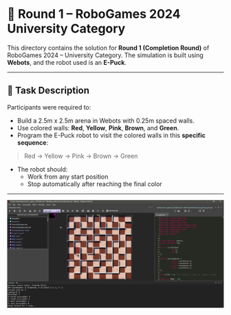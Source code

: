 # 🧠 Round 1 – RoboGames 2024 University Category

This directory contains the solution for **Round 1 (Completion Round)** of RoboGames 2024 – University Category. The simulation is built using **Webots**, and the robot used is an **E-Puck**.

---

## 🎯 Task Description

Participants were required to:
- Build a 2.5m x 2.5m arena in Webots with 0.25m spaced walls.
- Use colored walls: **Red**, **Yellow**, **Pink**, **Brown**, and **Green**.
- Program the E-Puck robot to visit the colored walls in this **specific sequence**:

> Red → Yellow → Pink → Brown → Green

- The robot should:
  - Work from any start position
  - Stop automatically after reaching the final color

---

![Task_Image](<Round 1/round_1.png>)
